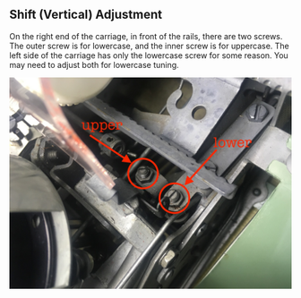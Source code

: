 <!-- TITLE: 1970s Royal Portables -->
<!-- SUBTITLE: Sabre, Custom II, Custom III, etc -->

## Shift (Vertical) Adjustment

On the right end of the carriage, in front of the rails, there are two screws. The outer screw is for lowercase, and the inner screw is for uppercase. The left side of the carriage has only the lowercase screw for some reason. You may need to adjust both for lowercase tuning.

![Royal 1970 Shift](/uploads/royal/royal-1970-shift.jpg "Royal 1970 Shift")